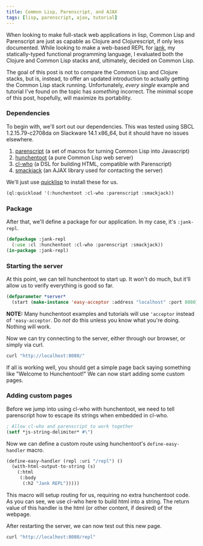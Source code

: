 ```yaml
---
title: Common Lisp, Parenscript, and AJAX
tags: [lisp, parenscript, ajax, tutorial]
---
```


When looking to make full-stack web applications in lisp, Common Lisp and Parenscript are just as capable as Clojure and Clojurescript, if only less documented. While looking to make a web-based REPL for [jank](TODO), my statically-typed functional programming language, I evaluated both the Clojure and Common Lisp stacks and, ultimately, decided on Common Lisp.

The goal of this post is not to compare the Common Lisp and Clojure stacks, but is, instead, to offer an updated introduction to actually getting the Common Lisp stack running. Unfortunately, *every single* example and tutorial I've found on the topic has *something* incorrect. The minimal scope of this post, hopefully, will maximize its portability.

### Dependencies
To begin with, we'll sort out our dependencies. This was tested using SBCL 1.2.15.79-c2708da on Slackware 14.1 x86_64, but it should have no issues elsewhere.

1. [parenscript](TODO) (a set of macros for turning Common Lisp into Javascript)
2. [hunchentoot](TODO) (a pure Common Lisp web server)
3. [cl-who](TODO) (a DSL for building HTML, compatible with Parenscript)
4. [smackjack](TODO) (an AJAX library used for contacting the server)

We'll just use [quicklisp](TODO) to install these for us.

```lisp
(ql:quickload '(:hunchentoot :cl-who :parenscript :smackjack))
```

### Package
After that, we'll define a package for our application. In my case, it's `:jank-repl`.

```lisp
(defpackage :jank-repl
  (:use :cl :hunchentoot :cl-who :parenscript :smackjack))
(in-package :jank-repl)
```

### Starting the server
At this point, we can tell hunchentoot to start up. It won't do much, but it'll allow us to verify everything is good so far.

```lisp
(defparameter *server*
  (start (make-instance 'easy-acceptor :address "localhost" :port 8080)))
```

**NOTE:** Many hunchentoot examples and tutorials will use `'acceptor` instead of `'easy-acceptor`. Do *not* do this unless you know what you're doing. Nothing will work.

Now we can try connecting to the server, either through our browser, or simply via curl.

```bash
curl "http://localhost:8080/"
```

If all is working well, you should get a simple page back saying something like "Welcome to Hunchentoot!" We can now start adding some custom pages.

### Adding custom pages
Before we jump into using cl-who with hunchentoot, we need to tell parenscript how to escape its strings when embedded in cl-who.

```lisp
; Allow cl-who and parenscript to work together
(setf *js-string-delimiter* #\")
```

Now we can define a custom route using hunchentoot's `define-easy-handler` macro.

```lisp
(define-easy-handler (repl :uri "/repl") ()
  (with-html-output-to-string (s)
    (:html
     (:body
      (:h2 "Jank REPL")))))
```

This macro will setup routing for us, requiring no extra hunchentoot code. As you can see, we use cl-who here to build html into a string. The return value of this handler is the html (or other content, if desired) of the webpage.

After restarting the server, we can now test out this new page.

```bash
curl "http://localhost:8080/repl"
```
